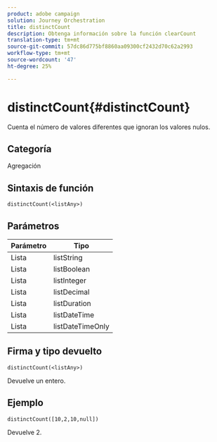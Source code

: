 ```yaml
---
product: adobe campaign
solution: Journey Orchestration
title: distinctCount
description: Obtenga información sobre la función clearCount
translation-type: tm+mt
source-git-commit: 57dc86d775bf8860aa09300cf2432d70c62a2993
workflow-type: tm+mt
source-wordcount: '47'
ht-degree: 25%

---
```



# distinctCount{#distinctCount}

Cuenta el número de valores diferentes que ignoran los valores nulos.

## Categoría

Agregación

## Sintaxis de función

`distinctCount(<listAny>)`

## Parámetros

| Parámetro | Tipo |
|-----------|------------------|
| Lista | listString |
| Lista | listBoolean |
| Lista | listInteger |
| Lista | listDecimal |
| Lista | listDuration |
| Lista | listDateTime |
| Lista | listDateTimeOnly |

## Firma y tipo devuelto

`distinctCount(<listAny>)`

Devuelve un entero.

## Ejemplo

`distinctCount([10,2,10,null])`

Devuelve 2.

